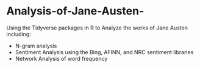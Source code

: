 # Analysis-of-Jane-Austen-
Using the Tidyverse packages in R to Analyze the works of Jane Austen including:

> 
  * N-gram analysis
  * Sentiment Analysis using the Bing, AFINN, and NRC sentiment libraries
  * Network Analysis of word frequency
  
